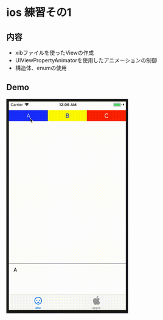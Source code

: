 # ios 練習その1

## 内容
- xibファイルを使ったViewの作成
- UIViewPropertyAnimatorを使用したアニメーションの制御
- 構造体、enumの使用

## Demo
![demo](https://github.com/taichi0529/ios-practice01/blob/media/abc.gif)


